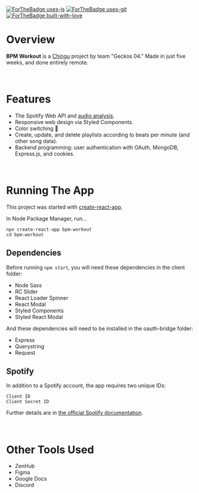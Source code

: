 [![ForTheBadge uses-js](http://ForTheBadge.com/images/badges/uses-js.svg)](http://ForTheBadge.com) [![ForTheBadge uses-git](http://ForTheBadge.com/images/badges/uses-git.svg)](https://GitHub.com/) [![ForTheBadge built-with-love](http://ForTheBadge.com/images/badges/built-with-love.svg)](https://GitHub.com/Naereen/)

# Overview
**BPM Workout** is a [Chingu](https://chingu.io/) project by team "Geckos 04." Made in just five weeks, and done entirely remote.
<br><br><br>
# Features
* The Spotify Web API and [audio analysis](https://developer.spotify.com/documentation/web-api/reference/tracks/get-audio-analysis/).
* Responsive web design via Styled Components.
* Color switching 🎨
* Create, update, and delete playlists according to beats per minute (and other song data).
* Backend programming: user authentication with OAuth, MongoDB, Express.js, and cookies.
<br><br><br>
# Running The App
This project was started with [create-react-app](https://reactjs.org/docs/create-a-new-react-app.html).

In Node Package Manager, run...

`npx create-react-app bpm-workout`
<br>
`cd bpm-workout`

## Dependencies
Before running `npm start`, you will need these dependencies in the client folder:

* Node Sass
* RC Slider
* React Loader Spinner
* React Modal
* Styled Components
* Styled React Modal

And these dependencies will need to be installed in the oauth-bridge folder:

* Express
* Querystring
* Request

## Spotify
In addition to a Spotify account, the app requires two unique IDs:

`Client ID`
<br>
`Client Secret ID`

Further details are in [the official Spotify documentation](https://developer.spotify.com/documentation/web-api/quick-start/).
<br><br><br>
# Other Tools Used
* ZenHub
* Figma
* Google Docs
* Discord
